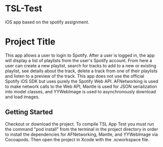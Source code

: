 # TSL-Test
iOS app based on the spotify assignment.

# Project Title

This app allows a user to login to Spotify. After a user is logged in, the app will display a list of playlists from the user's Spotify account. From here a user can create a new playlist, search for tracks to add to a new or existing playlist, see details about the track, delete a track from one of their playlists and listen to a preview of the track. This app does not use the official Spotify iOS SDK but uses purely the Spotify Web API. AFNetworking is used to make network calls to the Web API, Mantle is used for JSON serialization into model classes, and YYWebImage is used to asynchronously download and load images. 

## Getting Started

Checkout or download the project. To compile TSL App Test you must run the command "pod install" from the terminal in the project directory in order to install the dependencies for AFNetworking, Mantle, and YYWebImage via Cocoapods. Then open the project in Xcode with the .xcworkspace file.
